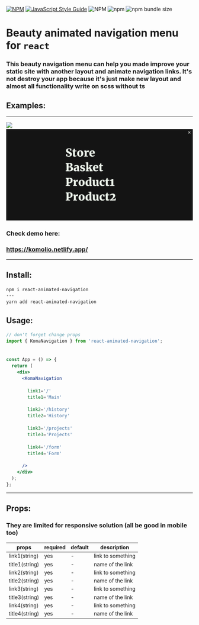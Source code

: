 [![NPM](https://img.shields.io/npm/v/react-animated-navigation.svg)](https://www.npmjs.com/package/react-animated-navigation)
[![JavaScript Style Guide](https://img.shields.io/badge/code_style-standard-brightgreen.svg)](https://standardjs.com)
![NPM](https://img.shields.io/npm/l/react-animated-navigation)
![npm](https://img.shields.io/npm/dm/react-animated-navigation)
![npm bundle size](https://img.shields.io/bundlephobia/minzip/react-animated-navigation)


# Beauty animated navigation menu for ```react```

### This beauty navigation menu can help you made improve your static site with another layout and animate navigation links. It's not destroy your app because it's just make new layout and almost all functionality write on scss without ts





## Examples:
---

<img src='./menu-nav.gif'>
<img src='./1.png'>

### Check demo here:
### https://komolio.netlify.app/

---

## Install:
```bash
npm i react-animated-navigation
---
yarn add react-animated-navigation
```

## Usage:
```jsx
// don't forget change props
import { KomaNavigation } from 'react-animated-navigation';


const App = () => {
  return (
    <div>
      <KomaNavigation

        link1='/'
        title1='Main'

        link2='/history'
        title2='History'

        link3='/projects'
        title3='Projects'

        link4='/form'
        title4='Form'

      />
    </div>
  );
};
```

---
## Props:

### They are limited for responsive solution (all be good in mobile too)

| props  | required | default  | description |
| ------------- | ------------- | ------------- | ------------- |
| link1(string)| yes | - | link to something |
| title1(string) | yes | - | name of the link |
| link2(string)| yes | - | link to something |
| title2(string) | yes | - | name of the link |
| link3(string)| yes | - | link to something |
| title3(string) | yes | - | name of the link |
| link4(string)| yes | - | link to something |
| title4(string) | yes | - | name of the link |
